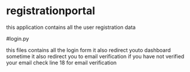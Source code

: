 # registrationportal
this application contains all the user registration data

#login.py

this files contains all the login form it also redirect youto dashboard sometime it also redirect you to email verification
if you have not verified your email 
check line 18 for email verification
